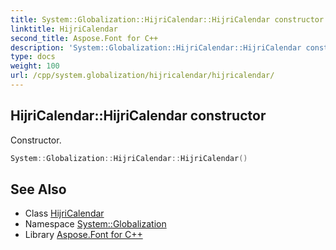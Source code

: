 ```yaml
---
title: System::Globalization::HijriCalendar::HijriCalendar constructor
linktitle: HijriCalendar
second_title: Aspose.Font for C++
description: 'System::Globalization::HijriCalendar::HijriCalendar constructor. Constructor in C++.'
type: docs
weight: 100
url: /cpp/system.globalization/hijricalendar/hijricalendar/
---
```

## HijriCalendar::HijriCalendar constructor


Constructor.

```cpp
System::Globalization::HijriCalendar::HijriCalendar()
```

## See Also

* Class [HijriCalendar](../)
* Namespace [System::Globalization](../../)
* Library [Aspose.Font for C++](../../../)
